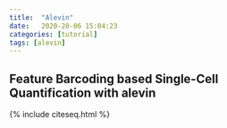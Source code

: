 ```yaml
---
title:  "Alevin"
date:   2020-20-06 15:04:23
categories: [tutorial]
tags: [alevin]
---
```


## Feature Barcoding based Single-Cell Quantification with alevin

{% include citeseq.html %}
